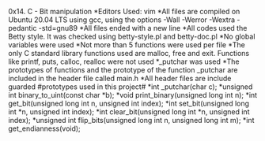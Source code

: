0x14. C - Bit manipulation
*Editors Used: vim
*All files are compiled on Ubuntu 20.04 LTS using gcc, using the options -Wall -Werror -Wextra -pedantic -std=gnu89
*All files ended with a new line
*All codes used the Betty style. It was checked using betty-style.pl and betty-doc.pl
*No global variables were used
*Not more than 5 functions were used per file
*The only C standard library functions used are malloc, free and exit. Functions like printf, puts, calloc, realloc were not used
*_putchar was used
*The prototypes of functions and the prototype of the function _putchar are included in the header file called main.h
*All header files are include guarded
#prototypes used in this project#
*int _putchar(char c);
*unsigned int binary_to_uint(const char *b);
*void print_binary(unsigned long int n);
*int get_bit(unsigned long int n, unsigned int index);
*int set_bit(unsigned long int *n, unsigned int index);
*int clear_bit(unsigned long int *n, unsigned int index);
*unsigned int flip_bits(unsigned long int n, unsigned long int m);
*int get_endianness(void);
